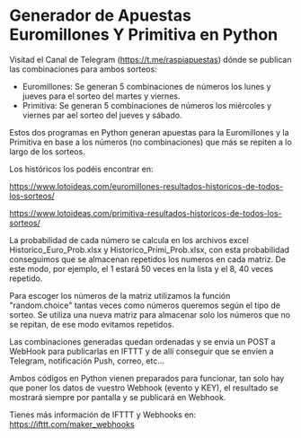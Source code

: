 # Generador de Apuestas Euromillones Y Primitiva en Python

Visitad el Canal de Telegram (https://t.me/raspiapuestas) dónde se publican las combinaciones para ambos sorteos:
- Euromillones: Se generan 5 combinaciones de números los lunes y jueves para el sorteo del martes y viernes.
- Primitiva: Se generan 5 combinaciones de números los miércoles y viernes par ael sorteo del jueves y sábado.

Estos dos programas en Python generan apuestas para la Euromillones y la Primitiva en base a los números (no combinaciones) que más se repiten a lo largo de los sorteos.

Los históricos los podéis encontrar en:

https://www.lotoideas.com/euromillones-resultados-historicos-de-todos-los-sorteos/

https://www.lotoideas.com/primitiva-resultados-historicos-de-todos-los-sorteos/

La probabilidad de cada número se calcula en los archivos excel Historico_Euro_Prob.xlsx y Historico_Primi_Prob.xlsx, con esta probabilidad conseguimos que se almacenan repetidos los numeros en cada matriz. De este modo, por ejemplo, el 1 estará 50 veces en la lista y el 8, 40 veces repetido.

Para escoger los números de la matriz utilizamos la función "random.choice" tantas veces como números queremos según el tipo de sorteo. Se utiliza una nueva matriz para almacenar solo los números que no se repitan, de ese modo evitamos repetidos.

Las combinaciones generadas quedan ordenadas y se envia un POST a WebHook para publicarlas en IFTTT y de allí conseguir que se envíen a Telegram, notificación Push, correo, etc...

Ambos códigos en Python vienen preparados para funcionar, tan solo hay que poner los datos de vuestro Webhook (evento y KEY), el resultado se mostrará siempre por pantalla y se publicará en Webhook.

Tienes más información de IFTTT y Webhooks en: https://ifttt.com/maker_webhooks
